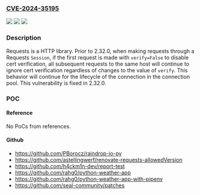 ### [CVE-2024-35195](https://cve.mitre.org/cgi-bin/cvename.cgi?name=CVE-2024-35195)
![](https://img.shields.io/static/v1?label=Product&message=requests&color=blue)
![](https://img.shields.io/static/v1?label=Version&message=%3D%20%3C%202.32.0%20&color=brighgreen)
![](https://img.shields.io/static/v1?label=Vulnerability&message=CWE-670%3A%20Always-Incorrect%20Control%20Flow%20Implementation&color=brighgreen)

### Description

Requests is a HTTP library. Prior to 2.32.0, when making requests through a Requests `Session`, if the first request is made with `verify=False` to disable cert verification, all subsequent requests to the same host will continue to ignore cert verification regardless of changes to the value of `verify`. This behavior will continue for the lifecycle of the connection in the connection pool. This vulnerability is fixed in 2.32.0.

### POC

#### Reference
No PoCs from references.

#### Github
- https://github.com/PBorocz/raindrop-io-py
- https://github.com/astellingwerf/renovate-requests-allowedVersion
- https://github.com/h4ckm1n-dev/report-test
- https://github.com/rahg0/python-weather-app
- https://github.com/rahg0/python-weather-app-with-pipenv
- https://github.com/seal-community/patches

